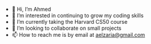 - 👋 Hi, I’m Ahmed 
- 👀 I’m interested in continuing to grow my coding skills
- 🌱 I’m currently taking the Harvard CS50 course
- 💞️ I’m looking to collaborate on small projects
- 📫 How to reach me is by email at aelzaria@gmail.com

<!---
AHMEDELZARIA/AHMEDELZARIA is a ✨ special ✨ repository because its `README.md` (this file) appears on your GitHub profile.
You can click the Preview link to take a look at your changes.
--->
